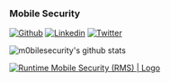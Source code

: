 ### Mobile Security

[![Github](https://img.shields.io/badge/-Github-000?style=flat&logo=Github&logoColor=white)](https://github.com/m0bilesecurity)
[![Linkedin](https://img.shields.io/badge/-LinkedIn-blue?style=flat&logo=Linkedin&logoColor=white)](https://www.linkedin.com/in/paolo-smedile/)
[![Twitter](https://img.shields.io/badge/-Twitter-30CCDF?style=flat&logo=Twitter&logoColor=white)](https://twitter.com/mobilesecurity_)

![m0bilesecurity's github stats](https://github-readme-stats.vercel.app/api?username=m0bilesecurity&show_icons=true&theme=cobalt)

[![Runtime Mobile Security (RMS) | Logo](https://github.com/m0bilesecurity/RMS-Runtime-Mobile-Security/blob/master/static/RMS_Github_Header.png)](https://github.com/m0bilesecurity/RMS-Runtime-Mobile-Security)
